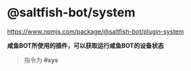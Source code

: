 # @saltfish-bot/system

https://www.npmjs.com/package/@saltfish-bot/plugin-system

**咸鱼BOT所使用的插件，可以获取运行咸鱼BOT的设备状态**

> 指令为 **#sys**
